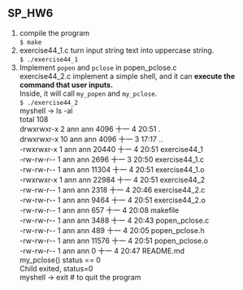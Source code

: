 ## SP_HW6  
1. compile the program  
    `$ make`  
2. exercise44_1.c turn input string text into uppercase string.  
    `$ ./exercise44_1`   
3. Implement `popen` and `pclose` in popen_pclose.c  
exercise44_2.c implement a simple shell, and it can **execute the command that user inputs.**  
Inside, it will call `my_popen` and `my_pclose`.  
    `$ ./exercise44_2`  
    myshell -> ls -al  
    total 108  
    drwxrwxr-x  2 ann ann  4096 十一  4 20:51 .  
    drwxrwxr-x 10 ann ann  4096 十一  3 17:17 ..  
    -rwxrwxr-x  1 ann ann 20440 十一  4 20:51 exercise44_1  
    -rw-rw-r--  1 ann ann  2696 十一  3 20:50 exercise44_1.c  
    -rw-rw-r--  1 ann ann 11304 十一  4 20:51 exercise44_1.o  
    -rwxrwxr-x  1 ann ann 22984 十一  4 20:51 exercise44_2  
    -rw-rw-r--  1 ann ann  2318 十一  4 20:46 exercise44_2.c  
    -rw-rw-r--  1 ann ann  9464 十一  4 20:51 exercise44_2.o  
    -rw-rw-r--  1 ann ann   657 十一  4 20:08 makefile  
    -rw-rw-r--  1 ann ann  3488 十一  4 20:43 popen_pclose.c  
    -rw-rw-r--  1 ann ann   489 十一  4 20:05 popen_pclose.h  
    -rw-rw-r--  1 ann ann 11576 十一  4 20:51 popen_pclose.o  
    -rw-rw-r--  1 ann ann     0 十一  4 20:47 README.md  
	    my_pclose() status == 0  
	    Child exited, status=0  
     myshell -> exit # to quit the program   

